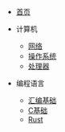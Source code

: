 <!-- docs/_sidebar.md -->

* [首页](?id=首页)

* 计算机
  * [网络](network/guide)
  * [操作系统](os/guide)
  * [处理器](processor/guide)

* 编程语言
  * [汇编基础](assembly-basis/guide)
  * [C基础](c-basis/guide)
  * [Rust](rust/guide)
